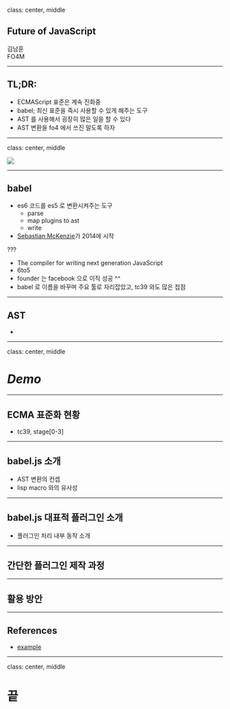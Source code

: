 class: center, middle

## Future of JavaScript

김남훈<br>
FO4M

---

## TL;DR:

- ECMAScript 표준은 계속 진화중
- babel; 최신 표준을 즉시 사용할 수 있게 해주는 도구
- AST 를 사용해서 굉장히 많은 일을 할 수 있다
- AST 변환을 fo4 에서 쓰진 말도록 하자

---

class: center, middle

![](https://raw.githubusercontent.com/babel/logo/master/babel.png)

---

## babel

- es6 코드를 es5 로 변환시켜주는 도구
  - parse
  - map plugins to ast
  - write
- [Sebastian McKenzie](https://github.com/kittens)가 2014에 시작

???

- The compiler for writing next generation JavaScript
- 6to5
- founder 는 facebook 으로 이직 성공 ^^
- babel 로 이름을 바꾸며 주요 툴로 자리잡았고, tc39 와도 많은 접점

---

## AST

- 


---

class: center, middle

# _Demo_

---

## ECMA 표준화 현황

- tc39, stage[0-3]

---

## babel.js 소개

- AST 변환의 컨셉
- lisp macro 와의 유사성

---

## babel.js 대표적 플러그인 소개

- 플러그인 처리 내부 동작 소개

---

## 간단한 플러그인 제작 과정

---

## 활용 방안

---

## References

- [example][1]

[1]: http://example.org/

---

class: center, middle

# 끝
